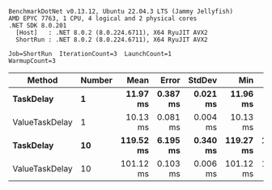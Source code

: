 ```

BenchmarkDotNet v0.13.12, Ubuntu 22.04.3 LTS (Jammy Jellyfish)
AMD EPYC 7763, 1 CPU, 4 logical and 2 physical cores
.NET SDK 8.0.201
  [Host]   : .NET 8.0.2 (8.0.224.6711), X64 RyuJIT AVX2
  ShortRun : .NET 8.0.2 (8.0.224.6711), X64 RyuJIT AVX2

Job=ShortRun  IterationCount=3  LaunchCount=1  
WarmupCount=3  

```
| Method         | Number | Mean      | Error    | StdDev   | Min       | Max       | Allocated |
|--------------- |------- |----------:|---------:|---------:|----------:|----------:|----------:|
| **TaskDelay**      | **1**      |  **11.97 ms** | **0.387 ms** | **0.021 ms** |  **11.96 ms** |  **12.00 ms** |     **352 B** |
| ValueTaskDelay | 1      |  10.13 ms | 0.081 ms | 0.004 ms |  10.13 ms |  10.14 ms |     192 B |
| **TaskDelay**      | **10**     | **119.52 ms** | **6.195 ms** | **0.340 ms** | **119.27 ms** | **119.90 ms** |    **2053 B** |
| ValueTaskDelay | 10     | 101.12 ms | 0.103 ms | 0.006 ms | 101.12 ms | 101.13 ms |     381 B |
